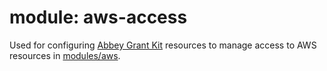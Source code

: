 # module: aws-access

Used for configuring [Abbey Grant Kit](https://registry.terraform.io/providers/abbeylabs/abbey/latest/docs/resources/grant_kit) resources 
to manage access to AWS resources in [modules/aws](../aws).
